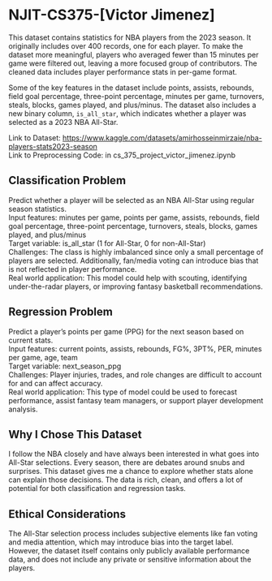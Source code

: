 # NJIT-CS375-[Victor Jimenez]

This dataset contains statistics for NBA players from the 2023 season. It originally includes over 400 records, one for each player. To make the dataset more meaningful, players who averaged fewer than 15 minutes per game were filtered out, leaving a more focused group of contributors. The cleaned data includes player performance stats in per-game format.

Some of the key features in the dataset include points, assists, rebounds, field goal percentage, three-point percentage, minutes per game, turnovers, steals, blocks, games played, and plus/minus. The dataset also includes a new binary column, `is_all_star`, which indicates whether a player was selected as a 2023 NBA All-Star.

Link to Dataset: https://www.kaggle.com/datasets/amirhosseinmirzaie/nba-players-stats2023-season  
Link to Preprocessing Code: in cs_375_project_victor_jimenez.ipynb

## Classification Problem

Predict whether a player will be selected as an NBA All-Star using regular season statistics.  
Input features: minutes per game, points per game, assists, rebounds, field goal percentage, three-point percentage, turnovers, steals, blocks, games played, and plus/minus  
Target variable: is_all_star (1 for All-Star, 0 for non-All-Star)  
Challenges: The class is highly imbalanced since only a small percentage of players are selected. Additionally, fan/media voting can introduce bias that is not reflected in player performance.  
Real world application: This model could help with scouting, identifying under-the-radar players, or improving fantasy basketball recommendations.

## Regression Problem

Predict a player’s points per game (PPG) for the next season based on current stats.  
Input features: current points, assists, rebounds, FG%, 3PT%, PER, minutes per game, age, team  
Target variable: next_season_ppg  
Challenges: Player injuries, trades, and role changes are difficult to account for and can affect accuracy.  
Real world application: This type of model could be used to forecast performance, assist fantasy team managers, or support player development analysis.

## Why I Chose This Dataset

I follow the NBA closely and have always been interested in what goes into All-Star selections. Every season, there are debates around snubs and surprises. This dataset gives me a chance to explore whether stats alone can explain those decisions. The data is rich, clean, and offers a lot of potential for both classification and regression tasks.

## Ethical Considerations

The All-Star selection process includes subjective elements like fan voting and media attention, which may introduce bias into the target label. However, the dataset itself contains only publicly available performance data, and does not include any private or sensitive information about the players.
